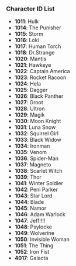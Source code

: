 ### Character ID List


- **1011**: Hulk
- **1014**: The Punisher
- **1015**: Storm
- **1016**: Loki
- **1017**: Human Torch
- **1018**: Dr.Strange
- **1020**: Mantis
- **1021**: Hawkeye
- **1022**: Captain America
- **1023**: Rocket Racoon
- **1024**: Hela
- **1025**: Dagger
- **1026**: Black Panther
- **1027**: Groot
- **1028**: Ultron
- **1029**: Magik
- **1030**: Moon Knight
- **1031**: Luna Snow
- **1032**: Squirrel Girl
- **1033**: Black Widow
- **1034**: Ironman
- **1035**: Venom
- **1036**: Spider-Man
- **1037**: Magneto
- **1038**: Scarlet Witch
- **1039**: Thor
- **1041**: Winter Soldier
- **1042**: Peni Parker
- **1043**: Star Lord
- **1044**: Blade
- **1045**: Namor
- **1046**: Adam Warlock
- **1047**: Jeff!!!!
- **1048**: Psylocke
- **1049**: Wolverine
- **1050**: Invisible Woman
- **1051**: The Thing
- **1052**: Iron Fist
- **4017**: Galacta

